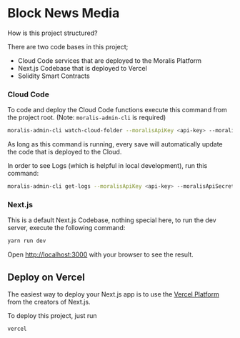 # Block News Media

How is this project structured?

There are two code bases in this project;

-   Cloud Code services that are deployed to the Moralis Platform
-   Next.js Codebase that is deployed to Vercel
-   Solidity Smart Contracts

### Cloud Code

To code and deploy the Cloud Code functions execute this command from the project root. (Note: `moralis-admin-cli` is required)

```bash
moralis-admin-cli watch-cloud-folder --moralisApiKey <api-key> --moralisApiSecret <secret> --moralisSubdomain <subdomain>.usemoralis.com --autoSave 1 --moralisCloudfolder ./cloudCode
```

As long as this command is running, every save will automatically update the code that is deployed to the Cloud.

In order to see Logs (which is helpful in local development), run this command:

```bash
moralis-admin-cli get-logs --moralisApiKey <api-key> --moralisApiSecret <secret>
```

### Next.js

This is a default Next.js Codebase, nothing special here, to run the dev server, execute the following command:

```bash
yarn run dev
```

Open [http://localhost:3000](http://localhost:3000) with your browser to see the result.

## Deploy on Vercel

The easiest way to deploy your Next.js app is to use the [Vercel Platform](https://vercel.com/new?utm_medium=default-template&filter=next.js&utm_source=create-next-app&utm_campaign=create-next-app-readme) from the creators of Next.js.

To deploy this project, just run

```bash
vercel
```
